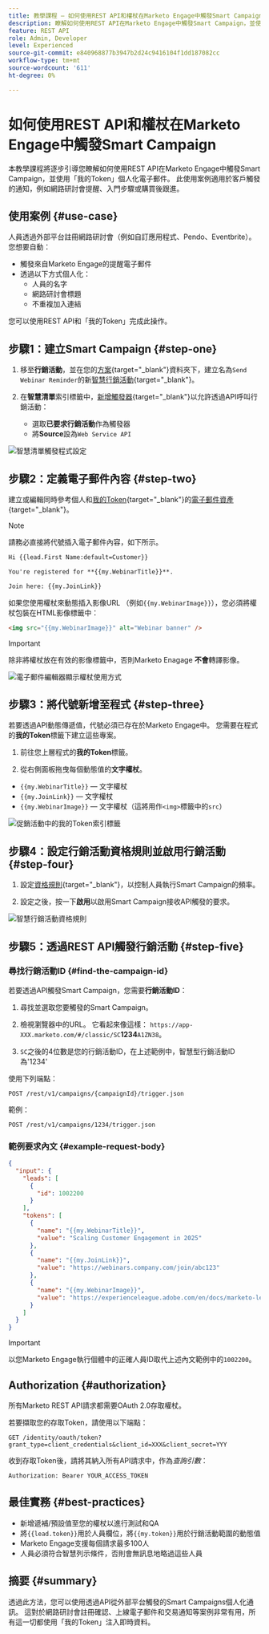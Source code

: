 ```yaml
---
title: 教學課程 — 如何使用REST API和權杖在Marketo Engage中觸發Smart Campaign
description: 瞭解如何使用REST API在Marketo Engage中觸發Smart Campaign，並使用「我的Token」個人化電子郵件。
feature: REST API
role: Admin, Developer
level: Experienced
source-git-commit: e840968877b3947b2d24c9416104f1dd187082cc
workflow-type: tm+mt
source-wordcount: '611'
ht-degree: 0%

---
```


# 如何使用REST API和權杖在Marketo Engage中觸發Smart Campaign

本教學課程將逐步引導您瞭解如何使用REST API在Marketo Engage中觸發Smart Campaign，並使用「我的Token」個人化電子郵件。 此使用案例適用於客戶觸發的通知，例如網路研討會提醒、入門步驟或購買後跟進。

## 使用案例 {#use-case}

人員透過外部平台註冊網路研討會（例如自訂應用程式、Pendo、Eventbrite）。 您想要自動：

* 觸發來自Marketo Engage的提醒電子郵件
* 透過以下方式個人化：
   * 人員的名字
   * 網路研討會標題
   * 不重複加入連結

您可以使用REST API和「我的Token」完成此操作。

## 步驟1：建立Smart Campaign {#step-one}

1. 移至&#x200B;**行銷活動**，並在您的[方案](https://experienceleague.adobe.com/en/docs/marketo/using/product-docs/core-marketo-concepts/programs/creating-programs/understanding-programs){target="_blank"}資料夾下，建立名為`Send Webinar Reminder`的新[智慧行銷活動](https://experienceleague.adobe.com/en/docs/marketo/using/product-docs/core-marketo-concepts/smart-campaigns/understanding-smart-campaigns){target="_blank"}。

1. 在&#x200B;**智慧清單**&#x200B;索引標籤中，[新增觸發器](https://experienceleague.adobe.com/en/docs/marketo/using/product-docs/core-marketo-concepts/smart-campaigns/creating-a-smart-campaign/define-smart-list-for-smart-campaign-trigger){target="_blank"}以允許透過API呼叫行銷活動：

   * 選取&#x200B;**已要求行銷活動**&#x200B;作為觸發器
   * 將&#x200B;**Source**&#x200B;設為`Web Service API`

![智慧清單觸發程式設定](assets/trigger-smart-campaign-rest-api-1.png)

## 步驟2：定義電子郵件內容 {#step-two}

建立或編輯同時參考個人和[我的Token](https://experienceleague.adobe.com/en/docs/marketo/using/product-docs/core-marketo-concepts/programs/tokens/managing-my-tokens){target="_blank"}的[電子郵件資產](https://experienceleague.adobe.com/en/docs/marketo-developer/marketo/rest/assets/emails){target="_blank"}。

>[!NOTE]
>
>請務必直接將代號插入電子郵件內容，如下所示。

```html
Hi {{lead.First Name:default=Customer}}

You're registered for **{{my.WebinarTitle}}**.

Join here: {{my.JoinLink}}
```

如果您使用權杖來動態插入影像URL （例如`{{my.WebinarImage}}`），您必須將權杖包裝在HTML影像標籤中：

```html
<img src="{{my.WebinarImage}}" alt="Webinar banner" />
```

>[!IMPORTANT]
>
>除非將權杖放在有效的影像標籤中，否則Marketo Enagage **不會**&#x200B;轉譯影像。

![電子郵件編輯器顯示權杖使用方式](assets/trigger-smart-campaign-rest-api-2.png)

## 步驟3：將代號新增至程式 {#step-three}

若要透過API動態傳遞值，代號必須已存在於Marketo Engage中。 您需要在程式的&#x200B;**我的Token**&#x200B;標籤下建立這些專案。

1. 前往您上層程式的&#x200B;**我的Token**&#x200B;標籤。

2. 從右側面板拖曳每個動態值的&#x200B;**文字權杖**。

* `{{my.WebinarTitle}}` — 文字權杖
* `{{my.JoinLink}}` — 文字權杖
* `{{my.WebinarImage}}` — 文字權杖（這將用作`<img>`標籤中的`src`）

![促銷活動中的我的Token索引標籤](assets/trigger-smart-campaign-rest-api-3.png)

## 步驟4：設定行銷活動資格規則並啟用行銷活動 {#step-four}

1. 設定[資格規則](https://experienceleague.adobe.com/en/docs/marketo/using/product-docs/core-marketo-concepts/smart-campaigns/using-smart-campaigns/edit-qualification-rules-in-a-smart-campaign){target="_blank"}，以控制人員執行Smart Campaign的頻率。

1. 設定之後，按一下&#x200B;**啟用**&#x200B;以啟用Smart Campaign接收API觸發的要求。

![智慧行銷活動資格規則](assets/trigger-smart-campaign-rest-api-4.png)

## 步驟5：透過REST API觸發行銷活動 {#step-five}

### 尋找行銷活動ID {#find-the-campaign-id}

若要透過API觸發Smart Campaign，您需要&#x200B;**行銷活動ID**：

1. 尋找並選取您要觸發的Smart Campaign。

1. 檢視瀏覽器中的URL。 它看起來像這樣： `https://app-XXX.marketo.com/#/classic/SC`**1234**`A1ZN38`。

1. `SC`之後的4位數是您的行銷活動ID，在上述範例中，智慧型行銷活動ID為&#39;1234&#39;

使用下列端點：

```
POST /rest/v1/campaigns/{campaignId}/trigger.json
```

範例：

```
POST /rest/v1/campaigns/1234/trigger.json
```

### 範例要求內文 {#example-request-body}

```json
{
  "input": {
    "leads": [
      {
        "id": 1002200
      }
    ],
    "tokens": [
      {
        "name": "{{my.WebinarTitle}}",
        "value": "Scaling Customer Engagement in 2025"
      },
      {
        "name": "{{my.JoinLink}}",
        "value": "https://webinars.company.com/join/abc123"
      },
      {
        "name": "{{my.WebinarImage}}",
        "value": "https://experienceleague.adobe.com/en/docs/marketo-learn/tutorials/events/media_1c6f338a518ada11550084c8ab3a6bbf554ff6eac.jpeg"
      }
    ]
  }
}
```

>[!IMPORTANT]
>
>以您Marketo Engage執行個體中的正確人員ID取代上述內文範例中的`1002200`。

## Authorization {#authorization}

所有Marketo REST API請求都需要OAuth 2.0存取權杖。

若要擷取您的存取Token，請使用以下端點：

```
GET /identity/oauth/token?grant_type=client_credentials&client_id=XXX&client_secret=YYY
```

收到存取Token後，請將其納入所有API請求中，作為&#x200B;_查詢引數_：

```
Authorization: Bearer YOUR_ACCESS_TOKEN
```

## 最佳實務 {#best-practices}

* 新增遞補/預設值至您的權杖以進行測試和QA
* 將`{{lead.token}}`用於人員欄位，將`{{my.token}}`用於行銷活動範圍的動態值
* Marketo Engage支援每個請求最多100人
* 人員必須符合智慧列示條件，否則會無訊息地略過這些人員

## 摘要 {#summary}

透過此方法，您可以使用透過API從外部平台觸發的Smart Campaigns個人化通訊。 這對於網路研討會註冊確認、上線電子郵件和交易通知等案例非常有用，所有這一切都使用「我的Token」注入即時資料。
